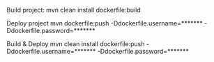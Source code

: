 Build project:
mvn clean install dockerfile:build

Deploy project
mvn dockerfile:push -Ddockerfile.username=******* -Ddockerfile.password=*******

Build & Deploy 
mvn clean install dockerfile:push -Ddockerfile.username=******* -Ddockerfile.password=*******